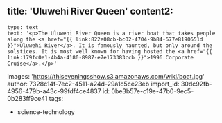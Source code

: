title: 'Uluwehi River Queen'
content2:
  -
    type: text
    text: '<p>The Uluwehi River Queen is a river boat that takes people along the <a href="{{ link:822e08cb-bc02-4704-9b84-677e8190651d }}">Uluwehi River</a>. It is famously haunted, but only around the solstices. It is most well known for having hosted the <a href="{{ link:179fc0e1-4b4a-4180-8987-e7e173383ccb }}">1996 Corporate Cruise</a>.</p>'
images: 'https://thiseveningsshow.s3.amazonaws.com/wiki/boat.jpg'
author: 7328c14f-7ec2-4511-a24d-29a1c5ce23eb
import_id: 30dc92fb-4956-479b-a43c-99fdf4ce4837
id: 0be3b57e-c19e-47b0-9ec5-0b283ff9ce41
tags:
  - science-technology
